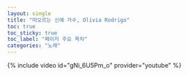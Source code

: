 ```yaml
---
layout: single
title: "떠오르는 신예 가수, Olivia Rodrigo"
toc: true
toc_sticky: true
toc_label: "페이지 주요 목차"
categories: "노래"
---
```


{% include video id="gNi_6U5Pm_o" provider="youtube" %}
